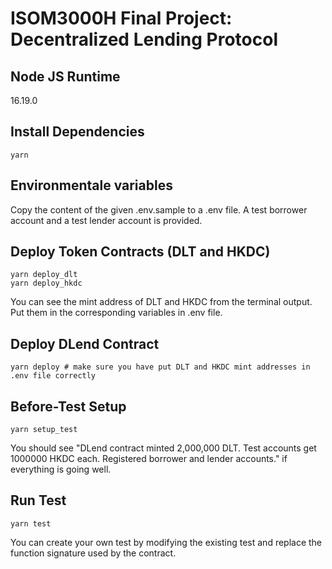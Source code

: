 # ISOM3000H Final Project: Decentralized Lending Protocol

## Node JS Runtime
16.19.0

## Install Dependencies
```shell
yarn
```

## Environmentale variables
Copy the content of the given .env.sample to a .env file. A test borrower account and a test lender account is provided.

## Deploy Token Contracts (DLT and HKDC)
```shell
yarn deploy_dlt
yarn deploy_hkdc
```
You can see the mint address of DLT and HKDC from the terminal output. Put them in the corresponding variables in .env file.

## Deploy DLend Contract
```shell
yarn deploy # make sure you have put DLT and HKDC mint addresses in .env file correctly
```

## Before-Test Setup
```shell
yarn setup_test
```
You should see "DLend contract minted 2,000,000 DLT. Test accounts get 1000000 HKDC each. Registered borrower and lender accounts." if everything is going well.

## Run Test
```shell
yarn test
```
You can create your own test by modifying the existing test and replace the function signature used by the contract.